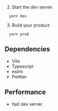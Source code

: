 2. Start the dev server.
```
  yarn dev
```

3. Build your product.

```
  yarn prod
```

## Dependencies

- Vite
- Typescript 
- eslint
- Prettier

## Performance

- fast dev server
